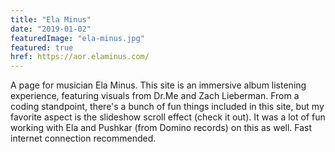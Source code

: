 ```yaml
---
title: "Ela Minus"
date: "2019-01-02"
featuredImage: "ela-minus.jpg"
featured: true
href: https://aor.elaminus.com/
---
```

A page for musician Ela Minus. This site is an immersive album listening experience, featuring visuals from Dr.Me and Zach Lieberman. From a coding standpoint, there's a bunch of fun things included in this site, but my favorite aspect is the slideshow scroll effect (check it out). It was a lot of fun working with Ela and Pushkar (from Domino records) on this as well. Fast internet connection recommended.

